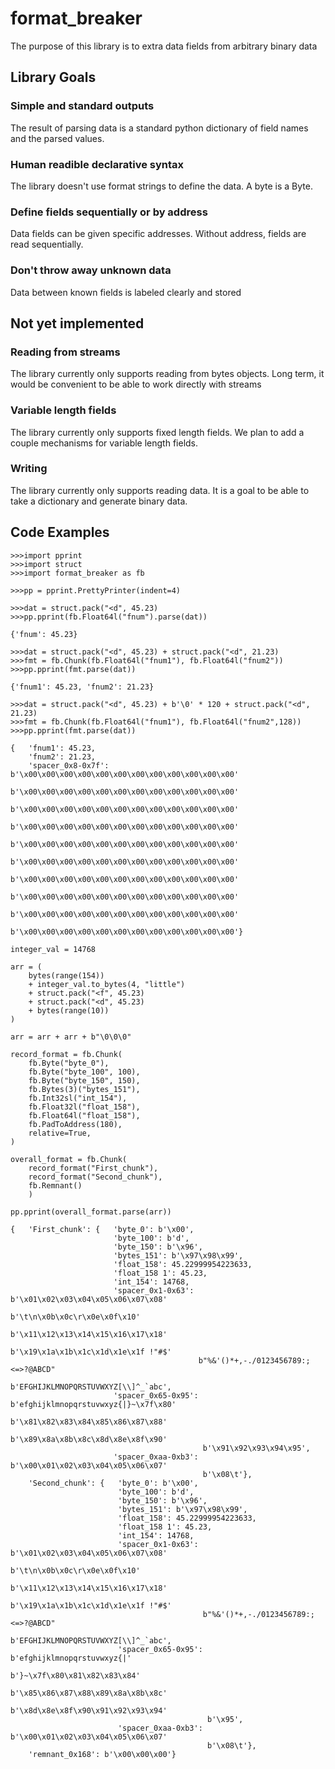 # format_breaker
The purpose of this library is to extra data fields from arbitrary binary data
## Library Goals
### Simple and standard outputs
The result of parsing data is a standard python dictionary of field names and the parsed values.
### Human readible declarative syntax
The library doesn't use format strings to define the data. A byte is a Byte.
### Define fields sequentially or by address
Data fields can be given specific addresses. Without address, fields are read sequentially.
### Don't throw away unknown data
Data between known fields is labeled clearly and stored

## Not yet implemented
### Reading from streams
The library currently only supports reading from bytes objects. Long term, it would be convenient to be able to work directly with streams
### Variable length fields
The library currently only supports fixed length fields. We plan to add a couple mechanisms for variable length fields.
### Writing
The library currently only supports reading data. It is a goal to be able to take a dictionary and generate binary data.

## Code Examples


```
>>>import pprint
>>>import struct
>>>import format_breaker as fb

>>>pp = pprint.PrettyPrinter(indent=4)

>>>dat = struct.pack("<d", 45.23)
>>>pp.pprint(fb.Float64l("fnum").parse(dat))

{'fnum': 45.23}
```
```
>>>dat = struct.pack("<d", 45.23) + struct.pack("<d", 21.23)
>>>fmt = fb.Chunk(fb.Float64l("fnum1"), fb.Float64l("fnum2"))
>>>pp.pprint(fmt.parse(dat))

{'fnum1': 45.23, 'fnum2': 21.23}
```


```
>>>dat = struct.pack("<d", 45.23) + b'\0' * 120 + struct.pack("<d", 21.23)
>>>fmt = fb.Chunk(fb.Float64l("fnum1"), fb.Float64l("fnum2",128))
>>>pp.pprint(fmt.parse(dat))

{   'fnum1': 45.23,
    'fnum2': 21.23,
    'spacer_0x8-0x7f': b'\x00\x00\x00\x00\x00\x00\x00\x00\x00\x00\x00\x00'
                       b'\x00\x00\x00\x00\x00\x00\x00\x00\x00\x00\x00\x00'
                       b'\x00\x00\x00\x00\x00\x00\x00\x00\x00\x00\x00\x00'
                       b'\x00\x00\x00\x00\x00\x00\x00\x00\x00\x00\x00\x00'
                       b'\x00\x00\x00\x00\x00\x00\x00\x00\x00\x00\x00\x00'
                       b'\x00\x00\x00\x00\x00\x00\x00\x00\x00\x00\x00\x00'
                       b'\x00\x00\x00\x00\x00\x00\x00\x00\x00\x00\x00\x00'
                       b'\x00\x00\x00\x00\x00\x00\x00\x00\x00\x00\x00\x00'
                       b'\x00\x00\x00\x00\x00\x00\x00\x00\x00\x00\x00\x00'
                       b'\x00\x00\x00\x00\x00\x00\x00\x00\x00\x00\x00\x00'}
```

```
integer_val = 14768

arr = (
    bytes(range(154))
    + integer_val.to_bytes(4, "little")
    + struct.pack("<f", 45.23)
    + struct.pack("<d", 45.23)
    + bytes(range(10))
)

arr = arr + arr + b"\0\0\0"

record_format = fb.Chunk(
    fb.Byte("byte_0"),
    fb.Byte("byte_100", 100),
    fb.Byte("byte_150", 150),
    fb.Bytes(3)("bytes_151"),
    fb.Int32sl("int_154"),
    fb.Float32l("float_158"),
    fb.Float64l("float_158"),
    fb.PadToAddress(180),
    relative=True,
)

overall_format = fb.Chunk(
    record_format("First_chunk"),
    record_format("Second_chunk"),
    fb.Remnant()
    )

pp.pprint(overall_format.parse(arr))
```
```
{   'First_chunk': {   'byte_0': b'\x00',
                       'byte_100': b'd',
                       'byte_150': b'\x96',
                       'bytes_151': b'\x97\x98\x99',
                       'float_158': 45.22999954223633,
                       'float_158 1': 45.23,
                       'int_154': 14768,
                       'spacer_0x1-0x63': b'\x01\x02\x03\x04\x05\x06\x07\x08'
                                          b'\t\n\x0b\x0c\r\x0e\x0f\x10'
                                          b'\x11\x12\x13\x14\x15\x16\x17\x18'
                                          b'\x19\x1a\x1b\x1c\x1d\x1e\x1f !"#$'
                                          b"%&'()*+,-./0123456789:;<=>?@ABCD"
                                          b'EFGHIJKLMNOPQRSTUVWXYZ[\\]^_`abc',
                       'spacer_0x65-0x95': b'efghijklmnopqrstuvwxyz{|}~\x7f\x80'
                                           b'\x81\x82\x83\x84\x85\x86\x87\x88'
                                           b'\x89\x8a\x8b\x8c\x8d\x8e\x8f\x90'
                                           b'\x91\x92\x93\x94\x95',
                       'spacer_0xaa-0xb3': b'\x00\x01\x02\x03\x04\x05\x06\x07'
                                           b'\x08\t'},
    'Second_chunk': {   'byte_0': b'\x00',
                        'byte_100': b'd',
                        'byte_150': b'\x96',
                        'bytes_151': b'\x97\x98\x99',
                        'float_158': 45.22999954223633,
                        'float_158 1': 45.23,
                        'int_154': 14768,
                        'spacer_0x1-0x63': b'\x01\x02\x03\x04\x05\x06\x07\x08'
                                           b'\t\n\x0b\x0c\r\x0e\x0f\x10'
                                           b'\x11\x12\x13\x14\x15\x16\x17\x18'
                                           b'\x19\x1a\x1b\x1c\x1d\x1e\x1f !"#$'
                                           b"%&'()*+,-./0123456789:;<=>?@ABCD"
                                           b'EFGHIJKLMNOPQRSTUVWXYZ[\\]^_`abc',
                        'spacer_0x65-0x95': b'efghijklmnopqrstuvwxyz{|'
                                            b'}~\x7f\x80\x81\x82\x83\x84'
                                            b'\x85\x86\x87\x88\x89\x8a\x8b\x8c'
                                            b'\x8d\x8e\x8f\x90\x91\x92\x93\x94'
                                            b'\x95',
                        'spacer_0xaa-0xb3': b'\x00\x01\x02\x03\x04\x05\x06\x07'
                                            b'\x08\t'},
    'remnant_0x168': b'\x00\x00\x00'}
```
